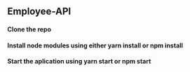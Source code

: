 ## Employee-API
 #### Clone the repo
 #### Install node modules using either yarn install or npm install 
 #### Start the aplication using yarn start or npm start 
